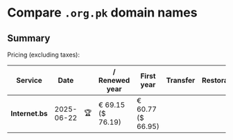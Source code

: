 # Compare `.org.pk` domain names

## Summary

Pricing (excluding taxes):

| Service | Date |  | / Renewed year | First year | Transfer | Restoration |
|--|--|--|--|--|--|--|
| **Internet.bs** | 2025-06-22 | 🏆 | € 69.15<br>($ 76.19) | € 60.77<br>($ 66.95) |  |  |
